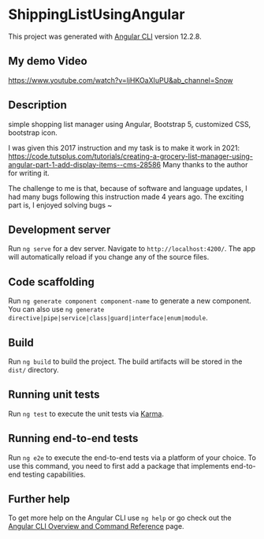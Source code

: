 
# ShippingListUsingAngular

This project was generated with [Angular CLI](https://github.com/angular/angular-cli) version 12.2.8.

## My demo Video
https://www.youtube.com/watch?v=ljHKOaXIuPU&ab_channel=Snow

## Description
simple shopping list manager using Angular, Bootstrap 5, customized CSS, bootstrap icon.

I was given this 2017 instruction and my task is to make it work in 2021: https://code.tutsplus.com/tutorials/creating-a-grocery-list-manager-using-angular-part-1-add-display-items--cms-28586  Many thanks to the author for writing it.

The challenge to me is that, because of software and language updates, I had many bugs following this instruction made 4 years ago. The exciting part is, I enjoyed solving bugs ~

## Development server

Run `ng serve` for a dev server. Navigate to `http://localhost:4200/`. The app will automatically reload if you change any of the source files.

## Code scaffolding

Run `ng generate component component-name` to generate a new component. You can also use `ng generate directive|pipe|service|class|guard|interface|enum|module`.

## Build

Run `ng build` to build the project. The build artifacts will be stored in the `dist/` directory.

## Running unit tests

Run `ng test` to execute the unit tests via [Karma](https://karma-runner.github.io).

## Running end-to-end tests

Run `ng e2e` to execute the end-to-end tests via a platform of your choice. To use this command, you need to first add a package that implements end-to-end testing capabilities.

## Further help

To get more help on the Angular CLI use `ng help` or go check out the [Angular CLI Overview and Command Reference](https://angular.io/cli) page.

